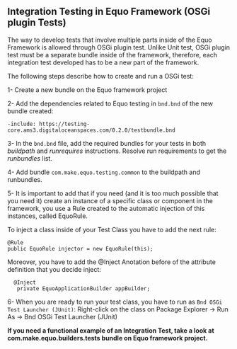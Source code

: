 ## Integration Testing in Equo Framework (OSGi plugin Tests)

The way to develop tests that involve multiple parts inside of the Equo Framework is allowed through OSGi plugin test. 
Unlike Unit test, OSGi plugin test must be a separate bundle inside of the framework, therefore, each integration test developed has to be a new part of the framework.

The following steps describe how to create and run a OSGi test:

1- Create a new bundle on the Equo framework project

2- Add the dependencies related to Equo testing in `bnd.bnd` of the new bundle created:

`-include: https://testing-core.ams3.digitaloceanspaces.com/0.2.0/testbundle.bnd`

3- In the `bnd.bnd` file, add the required bundles for your tests in both _buildpath_ and _runrequires_ instructions. Resolve run requirements to get the _runbundles_ list.

4- Add bundle `com.make.equo.testing.common` to the buildpath and runbundles.

5- It is important to add that if you need (and it is too much possible that you need it) create an instance of a specific class or component in the framework, you use a Rule created to the automatic injection of this instances, called EquoRule.

To inject a class inside of your Test Class you have to add the next rule:
   ```
 @Rule
 public EquoRule injector = new EquoRule(this);
```

Moreover, you have to add the @Inject Anotation before of the attribute definition  that you decide inject:
 ```
   @Inject
    private EquoApplicationBuilder appBuilder;
```
6- When you are ready to run your test class, you have to run as `Bnd OSGi Test Launcher (JUnit)`: 
Right-click on the class on Package Explorer -> Run As -> Bnd OSGi Test Launcher (JUnit)

**If you need a functional example of an Integration Test, take a look at com.make.equo.builders.tests bundle on Equo framework project.**